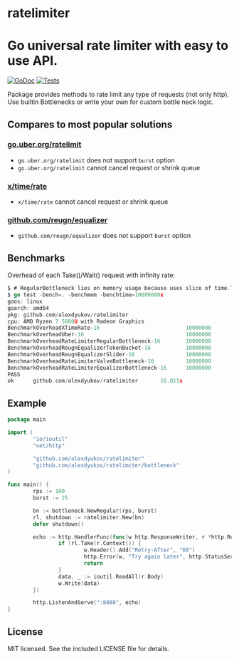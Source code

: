 # ratelimiter
Go universal rate limiter with easy to use API.
====
[![GoDoc](https://godoc.org/github.com/alexdyukov/ratelimiter?status.svg)](https://godoc.org/github.com/alexdyukov/ratelimiter)
[![Tests](https://github.com/alexdyukov/ratelimiter/actions/workflows/tests.yml/badge.svg?branch=master)](https://github.com/alexdyukov/ratelimiter/actions/workflows/tests.yml?query=branch%3Amaster)

Package provides methods to rate limit any type of requests (not only http). Use builtin Bottlenecks or write your own for custom bottle neck logic.

## Compares to most popular solutions

### [go.uber.org/ratelimit](https://pkg.go.dev/go.uber.org/ratelimit)
- `go.uber.org/ratelimit` does not support `burst` option
- `go.uber.org/ratelimit` cannot cancel request or shrink queue

### [x/time/rate](https://pkg.go.dev/golang.org/x/time/rate)
- `x/time/rate` cannot cancel request or shrink queue

### [github.com/reugn/equalizer](https://pkg.go.dev/github.com/reugn/equalizer)
- `github.com/reugn/equalizer` does not support `burst` option

## Benchmarks

Overhead of each Take()/Wait() request with infinity rate:
```go
$ # RegularBottleneck lies on memory usage because uses slice of time.Time{} with length of required RPS
$ go test -bench=. -benchmem -benchtime=10000000x
goos: linux
goarch: amd64
pkg: github.com/alexdyukov/ratelimiter
cpu: AMD Ryzen 7 5800U with Radeon Graphics
BenchmarkOverheadXTimeRate-16                           10000000               173.0 ns/op             0 B/op          0 allocs/op
BenchmarkOverheadUber-16                                10000000                37.02 ns/op            0 B/op          0 allocs/op
BenchmarkOverheadRateLimiterRegularBottleneck-16        10000000               292.2 ns/op             0 B/op          0 allocs/op
BenchmarkOverheadReugnEqualizerTokenBucket-16           10000000               149.3 ns/op             0 B/op          0 allocs/op
BenchmarkOverheadReugnEqualizerSlider-16                10000000               135.2 ns/op             0 B/op          0 allocs/op
BenchmarkOverheadRateLimiterValveBottleneck-16          10000000               202.5 ns/op             0 B/op          0 allocs/op
BenchmarkOverheadRateLimiterEqualizerBottleneck-16      10000000               283.3 ns/op             0 B/op          0 allocs/op
PASS
ok      github.com/alexdyukov/ratelimiter       16.011s
```

## Example

```go
package main

import (
        "io/ioutil"
        "net/http"

        "github.com/alexdyukov/ratelimiter"
        "github.com/alexdyukov/ratelimiter/bottleneck"
)

func main() {
        rps := 100
        burst := 25

        bn := bottleneck.NewRegular(rps, burst)
        rl, shutdown := ratelimiter.New(bn)
        defer shutdown()

        echo := http.HandlerFunc(func(w http.ResponseWriter, r *http.Request) {
                if !rl.Take(r.Context()) {
                        w.Header().Add("Retry-After", "60")
                        http.Error(w, "Try again later", http.StatusServiceUnavailable)
                        return
                }
                data, _ := ioutil.ReadAll(r.Body)
                w.Write(data)
        })

        http.ListenAndServe(":8080", echo)
}
```

## License

MIT licensed. See the included LICENSE file for details.

